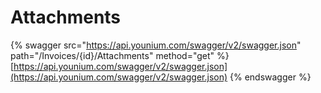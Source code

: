 # Attachments

{% swagger src="https://api.younium.com/swagger/v2/swagger.json" path="/Invoices/{id}/Attachments" method="get" %}
[https://api.younium.com/swagger/v2/swagger.json](https://api.younium.com/swagger/v2/swagger.json)
{% endswagger %}
